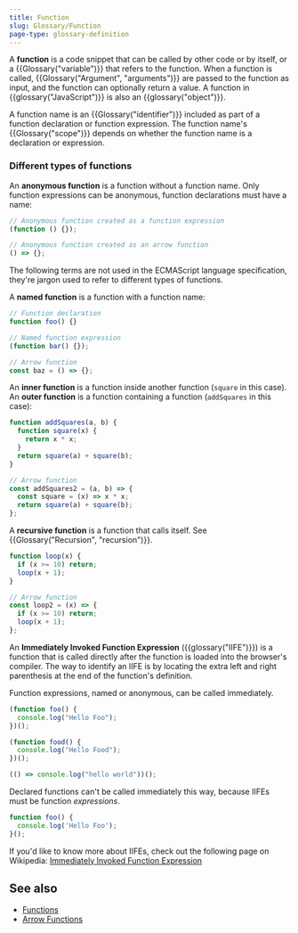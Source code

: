 ```yaml
---
title: Function
slug: Glossary/Function
page-type: glossary-definition
---
```




A **function** is a code snippet that can be called by other code or by itself, or a {{Glossary("variable")}} that refers to the function. When a function is called, {{Glossary("Argument", "arguments")}} are passed to the function as input, and the function can optionally return a value. A function in {{glossary("JavaScript")}} is also an {{glossary("object")}}.

A function name is an {{Glossary("identifier")}} included as part of a function declaration or function expression. The function name's {{Glossary("scope")}} depends on whether the function name is a declaration or expression.

### Different types of functions

An **anonymous function** is a function without a function name. Only function expressions can be anonymous, function declarations must have a name:

```js
// Anonymous function created as a function expression
(function () {});

// Anonymous function created as an arrow function
() => {};
```

The following terms are not used in the ECMAScript language specification, they're jargon used to refer to different types of functions.

A **named function** is a function with a function name:

```js
// Function declaration
function foo() {}

// Named function expression
(function bar() {});

// Arrow function
const baz = () => {};
```

An **inner function** is a function inside another function (`square` in this case). An **outer function** is a function containing a function (`addSquares` in this case):

```js
function addSquares(a, b) {
  function square(x) {
    return x * x;
  }
  return square(a) + square(b);
}

// Arrow function
const addSquares2 = (a, b) => {
  const square = (x) => x * x;
  return square(a) + square(b);
};
```

A **recursive function** is a function that calls itself. See {{Glossary("Recursion", "recursion")}}.

```js
function loop(x) {
  if (x >= 10) return;
  loop(x + 1);
}

// Arrow function
const loop2 = (x) => {
  if (x >= 10) return;
  loop(x + 1);
};
```

An **Immediately Invoked Function Expression** ({{glossary("IIFE")}}) is a function that is called directly after the function is loaded into the browser's compiler. The way to identify an IIFE is by locating the extra left and right parenthesis at the end of the function's definition.

Function expressions, named or anonymous, can be called immediately.

```js
(function foo() {
  console.log("Hello Foo");
})();

(function food() {
  console.log("Hello Food");
})();

(() => console.log("hello world"))();
```

Declared functions can't be called immediately this way, because IIFEs must be function _expressions_.

```js example-bad
function foo() {
  console.log('Hello Foo');
}();
```

If you'd like to know more about IIFEs, check out the following page on Wikipedia: [Immediately Invoked Function Expression](https://en.wikipedia.org/wiki/Immediately_invoked_function_expression)

## See also

- [Functions](/Web/JavaScript/Guide/Functions)
- [Arrow Functions](/Web/JavaScript/Reference/Functions/Arrow_functions)
